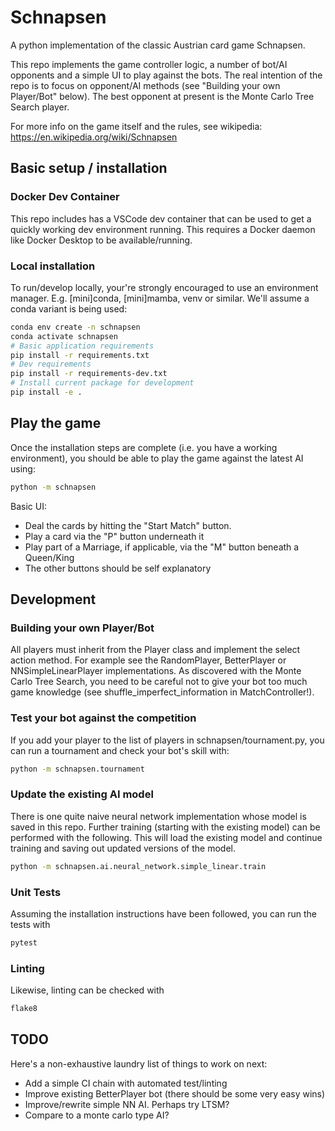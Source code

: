 # Schnapsen

A python implementation of the classic Austrian card game Schnapsen.

This repo implements the game controller logic, a number of bot/AI opponents and a simple UI to play against the bots.
The real intention of the repo is to focus on opponent/AI methods (see "Building your own Player/Bot" below). The
best opponent at present is the Monte Carlo Tree Search player.

For more info on the game itself and the rules, see wikipedia: <https://en.wikipedia.org/wiki/Schnapsen>

## Basic setup / installation

### Docker Dev Container

This repo includes has a VSCode dev container that can be used to get a quickly working dev environment running. This
requires a Docker daemon like Docker Desktop to be available/running.

### Local installation

To run/develop locally, your're strongly encouraged to use an environment manager. E.g. [mini]conda, [mini]mamba, venv or similar. We'll assume a conda variant is being used:

``` bash
conda env create -n schnapsen
conda activate schnapsen
# Basic application requirements
pip install -r requirements.txt
# Dev requirements
pip install -r requirements-dev.txt
# Install current package for development
pip install -e .
```

## Play the game

Once the installation steps are complete (i.e. you have a working environment), you should be able to play the game
against the latest AI using:

``` bash
python -m schnapsen
```

Basic UI:

- Deal the cards by hitting the "Start Match" button.
- Play a card via the "P" button underneath it
- Play part of a Marriage, if applicable, via the "M" button beneath a Queen/King
- The other buttons should be self explanatory

## Development

### Building your own Player/Bot

All players must inherit from the Player class and implement the select action method. For example see the
RandomPlayer, BetterPlayer or NNSimpleLinearPlayer implementations. As discovered with the Monte Carlo Tree Search, you
need to be careful not to give your bot too much game knowledge (see shuffle_imperfect_information in MatchController!).

### Test your bot against the competition

If you add your player to the list of players in schnapsen/tournament.py, you can run a tournament and check your bot's
skill with:

``` bash
python -m schnapsen.tournament
```

### Update the existing AI model

There is one quite naive neural network implementation whose model is saved in this repo. Further training (starting
with the existing model) can be performed with the following. This will load the existing model and continue training
and saving out updated versions of the model.

``` bash
python -m schnapsen.ai.neural_network.simple_linear.train
```

### Unit Tests

Assuming the installation instructions have been followed, you can run the tests with

``` bash
pytest
```

### Linting

Likewise, linting can be checked with

``` bash
flake8
```

## TODO

Here's a non-exhaustive laundry list of things to work on next:

- Add a simple CI chain with automated test/linting
- Improve existing BetterPlayer bot (there should be some very easy wins)
- Improve/rewrite simple NN AI. Perhaps try LTSM?
- Compare to a monte carlo type AI?
